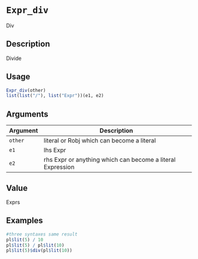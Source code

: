 # `Expr_div`

Div


## Description

Divide


## Usage

```r
Expr_div(other)
list(list("/"), list("Expr"))(e1, e2)
```


## Arguments

Argument      |Description
------------- |----------------
`other`     |     literal or Robj which can become a literal
`e1`     |     lhs Expr
`e2`     |     rhs Expr or anything which can become a literal Expression


## Value

Exprs


## Examples

```r
#three syntaxes same result
pl$lit(5) / 10
pl$lit(5) / pl$lit(10)
pl$lit(5)$div(pl$lit(10))
```


